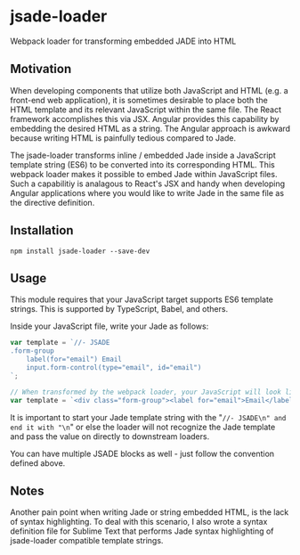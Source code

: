 # jsade-loader
Webpack loader for transforming embedded JADE into HTML

## Motivation
When developing components that utilize both JavaScript and HTML (e.g. a front-end web application), it is sometimes desirable to place both the HTML template and its relevant JavaScript within the same file. The React framework accomplishes this via JSX. Angular provides this capability by embedding the desired HTML as a string. The Angular approach is awkward because writing HTML is painfully tedious compared to Jade.

The jsade-loader transforms inline / embedded Jade inside a JavaScript template string (ES6) to be converted into its corresponding HTML. This webpack loader makes it possible to embed Jade within JavaScript files. Such a capabilitiy is analagous to React's JSX and handy when developing Angular applications where you would like to write Jade in the same file as the directive definition.

## Installation

` npm install jsade-loader --save-dev `

## Usage

This module requires that your JavaScript target supports ES6 template strings. This is supported by TypeScript, Babel, and others.

Inside your JavaScript file, write your Jade as follows:

``` javascript
var template = `//- JSADE
.form-group
	label(for="email") Email
	input.form-control(type="email", id="email")
`;

// When transformed by the webpack loader, your JavaScript will look like:
var template = `<div class="form-group"><label for="email">Email</label><input type="email" id="email" class="form-control"></div>`;
```

It is important to start your Jade template string with the "`//- JSADE\n" and end it with "\n`" or else the loader will not recognize the Jade template and pass the value on directly to downstream loaders.

You can have multiple JSADE blocks as well - just follow the convention defined above.

## Notes
Another pain point when writing Jade or string embedded HTML, is the lack of syntax highlighting. To deal with this scenario, I also wrote a syntax definition file for Sublime Text that performs Jade syntax highlighting of jsade-loader compatible template strings.
